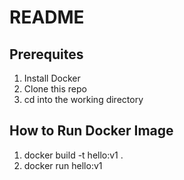 # README

## Prerequites

1. Install Docker
2. Clone this repo
3. cd into the working directory

## How to Run Docker Image

1. docker build -t hello:v1 .
2. docker run hello:v1